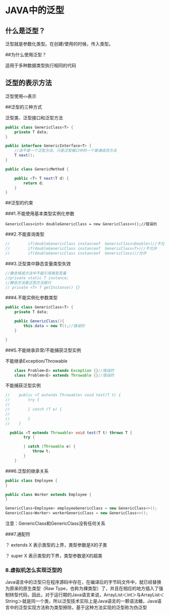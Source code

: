 # JAVA中的泛型

## 什么是泛型？

泛型就是参数化类型。在创建/使用的时候，传入类型。

##为什么使用泛型？

适用于多种数据类型执行相同的代码

## 泛型的表示方法

泛型使用`<>`表示

##泛型的三种方式

泛型类、泛型接口和泛型方法

```java
public class GenericClass<T> {
    private T data;
}

```



```java
public interface GenericInterface<T> {
    //这不是一个泛型方法，只是泛型接口中的一个普通成员方法
    T next();
}

```



```java
public class GenericMethod {

    public <T> T next(T d) {
        return d;
    }
}

```

##泛型的约束

###1.不能使用基本类型实例化参数

```
GenericClass<int> doubleGenericClass = new GenericClass<>();//错误的
```

###2.不能查询类型

```java
//        if(doubleGenericClass instanceof  GenericClass<Double>)//不允许
//        if(doubleGenericClass instanceof  GenericClass<T>)//不允许
//        if(doubleGenericClass instanceof  GenericClass)//允许
```

###3.泛型类中静态变量类型失效

```java
//静态域或方法中不能引用类型变量
//private static T instance;
//静态方法是泛型方法就行
// private <T> T getInstance() {}
```

###4.不能实例化参数类型

```java
public class GenericClass<T> {
    private T data;

    public GenericClass(){
        this.data = new T();//错误的
    }

}
```

###5.不能继承异常/不能捕获泛型实例

不能继承Exception/Throwable

```java
    class Problem<E> extends Exception {}//错误的
    class Problem<E> extends Throwable {}//错误的
```

不能捕获泛型实例

```java
//    public <T extends Throwable> void test(T t) {
//        try {
//
//        } catch (T e) {
//
//        }
//    }
```



```JAVA
  public <T extends Throwable> void test(T t) throws T {
        try {

        } catch (Throwable e) {
            throw t;
        }
    }
```

###6.泛型的继承关系

```java
public class Employee {
}

public class Worker extends Employee {
}

GenericClass<Employee> employeeGenericClass = new GenericClass<>();
GenericClass<Worker> workerGenericClass = new GenericClass<>();
```

注意：GenericClass<Employee>和GenericClass<Worker>没有任何关系

###7.通配符

？ extends X  表示类型的上界，类型参数是X的子类

？ super X  表示类型的下界，类型参数是X的超类

### 8.虚拟机怎么实现泛型的

Java语言中的泛型只在程序源码中存在，在编译后的字节码文件中，就已经替换为原来的原生类型（Raw Type，也称为裸类型）了，并且在相应的地方插入了强制转型代码，因此，对于运行期的Java语言来说，ArrayList＜int＞与ArrayList＜String＞就是同一个类，所以泛型技术实际上是Java语言的一颗语法糖，Java语言中的泛型实现方法称为类型擦除，基于这种方法实现的泛型称为伪泛型